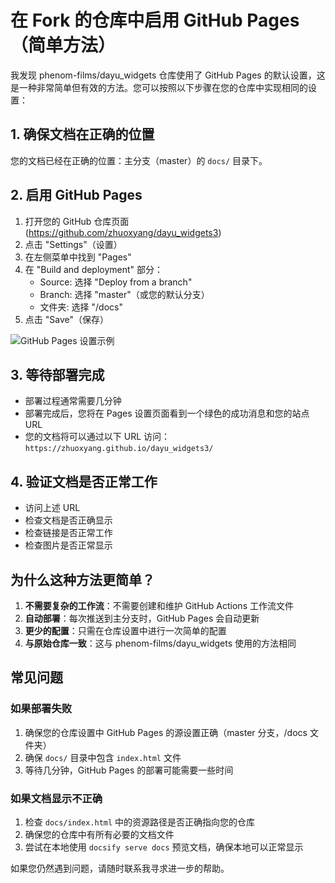 # 在 Fork 的仓库中启用 GitHub Pages（简单方法）

我发现 phenom-films/dayu_widgets 仓库使用了 GitHub Pages 的默认设置，这是一种非常简单但有效的方法。您可以按照以下步骤在您的仓库中实现相同的设置：

## 1. 确保文档在正确的位置

您的文档已经在正确的位置：主分支（master）的 `docs/` 目录下。

## 2. 启用 GitHub Pages

1. 打开您的 GitHub 仓库页面 (https://github.com/zhuoxyang/dayu_widgets3)
2. 点击 "Settings"（设置）
3. 在左侧菜单中找到 "Pages"
4. 在 "Build and deployment" 部分：
   - Source: 选择 "Deploy from a branch"
   - Branch: 选择 "master"（或您的默认分支）
   - 文件夹: 选择 "/docs"
5. 点击 "Save"（保存）

![GitHub Pages 设置示例](https://docs.github.com/assets/cb-28613/mw-1440/images/help/pages/publishing-source-drop-down.webp)

## 3. 等待部署完成

- 部署过程通常需要几分钟
- 部署完成后，您将在 Pages 设置页面看到一个绿色的成功消息和您的站点 URL
- 您的文档将可以通过以下 URL 访问：
  `https://zhuoxyang.github.io/dayu_widgets3/`

## 4. 验证文档是否正常工作

- 访问上述 URL
- 检查文档是否正确显示
- 检查链接是否正常工作
- 检查图片是否正常显示

## 为什么这种方法更简单？

1. **不需要复杂的工作流**：不需要创建和维护 GitHub Actions 工作流文件
2. **自动部署**：每次推送到主分支时，GitHub Pages 会自动更新
3. **更少的配置**：只需在仓库设置中进行一次简单的配置
4. **与原始仓库一致**：这与 phenom-films/dayu_widgets 使用的方法相同

## 常见问题

### 如果部署失败

1. 确保您的仓库设置中 GitHub Pages 的源设置正确（master 分支，/docs 文件夹）
2. 确保 `docs/` 目录中包含 `index.html` 文件
3. 等待几分钟，GitHub Pages 的部署可能需要一些时间

### 如果文档显示不正确

1. 检查 `docs/index.html` 中的资源路径是否正确指向您的仓库
2. 确保您的仓库中有所有必要的文档文件
3. 尝试在本地使用 `docsify serve docs` 预览文档，确保本地可以正常显示

如果您仍然遇到问题，请随时联系我寻求进一步的帮助。
